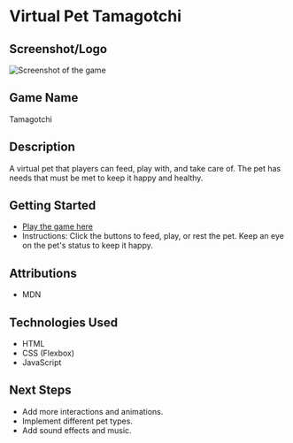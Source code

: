 # Virtual Pet Tamagotchi

## Screenshot/Logo
![Screenshot of the game](https://t3.gstatic.com/licensed-image?q=tbn:ANd9GcRyKZ7aWCbtS5pUvkL7J4vcrA9uIhAWdMWlPAVJWhRRyhUGUaXSXNI6PJLNkXJ7gLm4) 

## Game Name
 Tamagotchi

## Description
A virtual pet that players can feed, play with, and take care of. The pet has needs that must be met to keep it happy and healthy.

## Getting Started
- [Play the game here](https://yiphtach.github.io/Project-1-Game-TBD/)
- Instructions: Click the buttons to feed, play, or rest the pet. Keep an eye on the pet's status to keep it happy.

## Attributions
- MDN 

## Technologies Used
- HTML
- CSS (Flexbox)
- JavaScript

## Next Steps
- Add more interactions and animations.
- Implement different pet types.
- Add sound effects and music.
